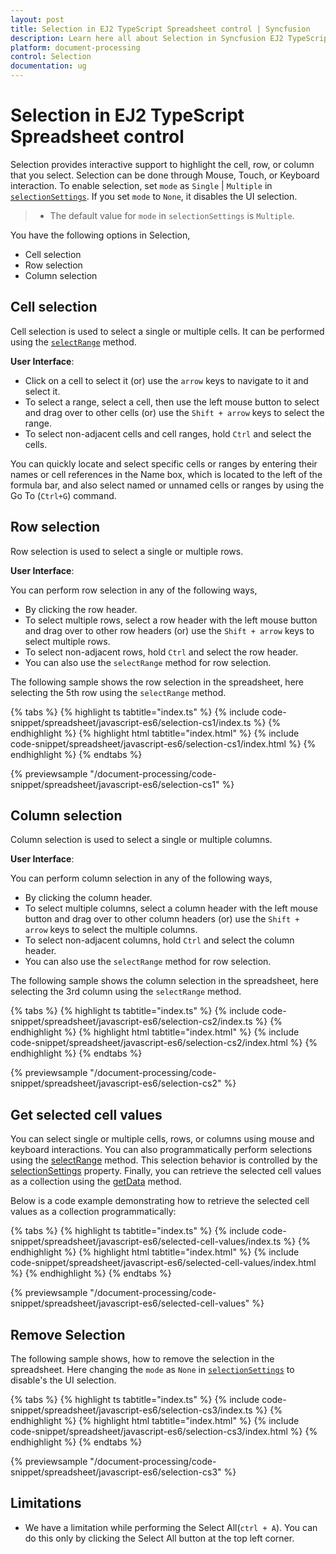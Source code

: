```yaml
---
layout: post
title: Selection in EJ2 TypeScript Spreadsheet control | Syncfusion
description: Learn here all about Selection in Syncfusion EJ2 TypeScript Spreadsheet control of Syncfusion Essential JS 2 and more.
platform: document-processing
control: Selection 
documentation: ug
---
```


# Selection in EJ2 TypeScript Spreadsheet control

Selection provides interactive support to highlight the cell, row, or column that you select. Selection can be done through Mouse, Touch, or Keyboard interaction. To enable selection, set `mode` as `Single` | `Multiple` in [`selectionSettings`](https://ej2.syncfusion.com/documentation/api/spreadsheet/#selectionsettings). If you set `mode` to `None`, it disables the UI selection.

> * The default value for `mode` in  `selectionSettings` is `Multiple`.

You have the following options in Selection,

* Cell selection
* Row selection
* Column selection

## Cell selection

Cell selection is used to select a single or multiple cells. It can be performed using the [`selectRange`](https://ej2.syncfusion.com/documentation/api/spreadsheet/#selectrange) method.

**User Interface**:

* Click on a cell to select it (or) use the `arrow` keys to navigate to it and select it.
* To select a range, select a cell, then use the left mouse button to select and drag over to other cells (or) use the `Shift + arrow` keys to select the range.
* To select non-adjacent cells and cell ranges, hold `Ctrl` and select the cells.

You can quickly locate and select specific cells or ranges by entering their names or cell references in the Name box, which is located to the left of the formula bar, and also select named or unnamed cells or ranges by using the Go To (`Ctrl+G`) command.

## Row selection

Row selection is used to select a single or multiple rows.

**User Interface**:

You can perform row selection in any of the following ways,

* By clicking the row header.
* To select multiple rows, select a row header with the left mouse button and drag over to other row headers (or) use the `Shift + arrow` keys to select multiple rows.
* To select non-adjacent rows, hold `Ctrl` and select the row header.
* You can also use the `selectRange` method for row selection.

The following sample shows the row selection in the spreadsheet, here selecting the 5th row using the `selectRange` method.

{% tabs %}
{% highlight ts tabtitle="index.ts" %}
{% include code-snippet/spreadsheet/javascript-es6/selection-cs1/index.ts %}
{% endhighlight %}
{% highlight html tabtitle="index.html" %}
{% include code-snippet/spreadsheet/javascript-es6/selection-cs1/index.html %}
{% endhighlight %}
{% endtabs %}
        
{% previewsample "/document-processing/code-snippet/spreadsheet/javascript-es6/selection-cs1" %}

## Column selection

Column selection is used to select a single or multiple columns.

**User Interface**:

You can perform column selection in any of the following ways,

* By clicking the column header.
* To select multiple columns, select a column header with the left mouse button and drag over to other column headers (or) use the `Shift + arrow` keys to select the multiple columns.
* To select non-adjacent columns, hold `Ctrl` and select the column header.
* You can also use the `selectRange` method for row selection.

The following sample shows the column selection in the spreadsheet, here selecting the 3rd column using  the `selectRange` method.

{% tabs %}
{% highlight ts tabtitle="index.ts" %}
{% include code-snippet/spreadsheet/javascript-es6/selection-cs2/index.ts %}
{% endhighlight %}
{% highlight html tabtitle="index.html" %}
{% include code-snippet/spreadsheet/javascript-es6/selection-cs2/index.html %}
{% endhighlight %}
{% endtabs %}
        
{% previewsample "/document-processing/code-snippet/spreadsheet/javascript-es6/selection-cs2" %}

## Get selected cell values

You can select single or multiple cells, rows, or columns using mouse and keyboard interactions. You can also programmatically perform selections using the [selectRange](https://helpej2.syncfusion.com/documentation/api/spreadsheet/#selectrange) method. This selection behavior is controlled by the [selectionSettings](https://helpej2.syncfusion.com/documentation/api/spreadsheet/#selectionsettings) property. Finally, you can retrieve the selected cell values as a collection using the [getData](https://helpej2.syncfusion.com/documentation/api/spreadsheet/#getdata) method.

Below is a code example demonstrating how to retrieve the selected cell values as a collection programmatically:

{% tabs %}
{% highlight ts tabtitle="index.ts" %}
{% include code-snippet/spreadsheet/javascript-es6/selected-cell-values/index.ts %}
{% endhighlight %}
{% highlight html tabtitle="index.html" %}
{% include code-snippet/spreadsheet/javascript-es6/selected-cell-values/index.html %}
{% endhighlight %}
{% endtabs %}
        
{% previewsample "/document-processing/code-snippet/spreadsheet/javascript-es6/selected-cell-values" %}

## Remove Selection

The following sample shows, how to remove the selection in the spreadsheet. Here changing the `mode` as `None` in [`selectionSettings`](https://ej2.syncfusion.com/documentation/api/spreadsheet/#selectionsettings) to disable's the UI selection.

{% tabs %}
{% highlight ts tabtitle="index.ts" %}
{% include code-snippet/spreadsheet/javascript-es6/selection-cs3/index.ts %}
{% endhighlight %}
{% highlight html tabtitle="index.html" %}
{% include code-snippet/spreadsheet/javascript-es6/selection-cs3/index.html %}
{% endhighlight %}
{% endtabs %}
        
{% previewsample "/document-processing/code-snippet/spreadsheet/javascript-es6/selection-cs3" %}

## Limitations

* We have a limitation while performing the Select All(`ctrl + A`). You can do this only by clicking the Select All button at the top left corner.